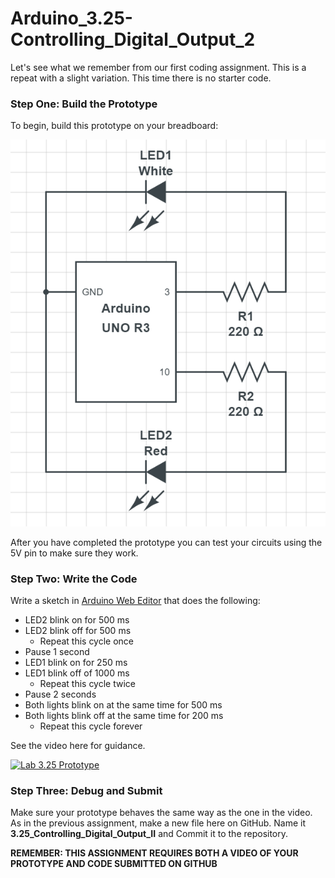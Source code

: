 # Arduino_3.25-Controlling_Digital_Output_2
Let's see what we remember from our first coding assignment.  This is a repeat with a slight variation.  This time there is no starter code.

### Step One: Build the Prototype

To begin, build this prototype on your breadboard:

![Lab 3.2 Prototype](CIRCUIT-3-25.PNG)

After you have completed the prototype you can test your circuits using the 5V pin to make sure they work.

### Step Two: Write the Code

Write a sketch in [Arduino Web Editor](https://create.arduino.cc/editor) that does the following:
- LED2 blink on for 500 ms
- LED2 blink off for 500 ms
  - Repeat this cycle once
- Pause 1 second
- LED1 blink on for 250 ms
- LED1 blink off of 1000 ms
  - Repeat this cycle twice
- Pause 2 seconds
- Both lights blink on at the same time for 500 ms
- Both lights blink off at the same time for 200 ms
  - Repeat this cycle forever

See the video here for guidance.

[![Lab 3.25 Prototype](http://img.youtube.com/vi/bVmUTajBu9o/0.jpg)](https://www.youtube.com/watch?v=bVmUTajBu9o "Lab 3.25 Prototype")

### Step Three: Debug and Submit

Make sure your prototype behaves the same way as the one in the video.  As in the previous assignment, make a new file here on GitHub.  Name it **3.25_Controlling_Digital_Output_II** and Commit it to the repository.

**REMEMBER: THIS ASSIGNMENT REQUIRES BOTH A VIDEO OF YOUR PROTOTYPE AND CODE SUBMITTED ON GITHUB**
